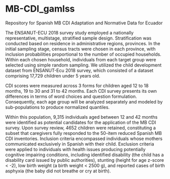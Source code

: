 # MB-CDI_gamlss
Repository for Spanish MB CDI Adaptation and Normative Data for Ecuador

The ENSANUT-ECU 2018 survey study employed a nationally representative, multistage, stratified sample design. Stratification was conducted based on residence in administrative regions, provinces. In the initial sampling stage, census tracts were chosen in each province, with inclusion probabilities proportional to the number of occupied households. Within each chosen household, individuals from each target group were selected using simple random sampling.
We utilized the child development dataset from ENSANUT-Ecu 2018 survey, which consisted of a dataset comprising 17,729 children under 5 years old. 

CDI scores were measured across 3 forms for children aged 12 to 18 months, 19 to 30 and 31 to 42 months. Each CDI survey presents its own differences in terms of word choices and question formulation. Consequently, each age group will be analyzed separately and modeled by sub-populations to produce normalized quantiles.

Within this population, 9,315 individuals aged between 12 and 42 months were identified as potential candidates for the application of the MB CDI survey. Upon survey review, 4652 children were retained, constituting a subset that caregivers fully responded to the 50-item reduced Spanish MB CDI inventories. Inclusion criteria encompassed individuals whose mothers communicated exclusively in Spanish with their child. Exclusion criteria were applied to individuals with health issues producing potentially cognitive impairing conditions, including identified disability (the child has a disability card issued by public authorities), stunting (height for age z-score < -2), low birth weight (a birth weight < 2500 g), and reported cases of birth asphyxia (the baby did not breathe or cry at birth).
